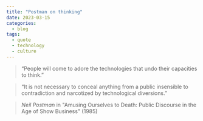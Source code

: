 ```yaml
---
title: "Postman on thinking"
date: 2023-03-15
categories:
  - blog
tags:
  - quote
  - technology
  - culture
---
```


> “People will come to adore the technologies that undo their capacities to think.”  

> “It is not necessary to conceal anything from a public insensible to contradiction and narcotized by technological diversions.”  
  
> <cite>Neil Postman</cite> in "Amusing Ourselves to Death: Public Discourse in the Age of Show Business" (1985)
